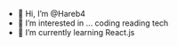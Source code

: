 - 👋 Hi, I’m @Hareb4
- 👀 I’m interested in ... coding reading tech
- 🌱 I’m currently learning React.js

<!---
Hareb4/Hareb4 is a ✨ special ✨ repository because its `README.md` (this file) appears on your GitHub profile.
You can click the Preview link to take a look at your changes.
--->
